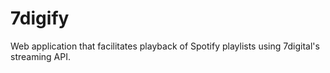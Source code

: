 # 7digify
Web application that facilitates playback of Spotify playlists using 7digital's streaming API.
